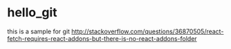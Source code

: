 # hello_git
this is a sample for git
http://stackoverflow.com/questions/36870505/react-fetch-requires-react-addons-but-there-is-no-react-addons-folder

